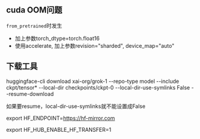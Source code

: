 ## cuda OOM问题
`from_pretrained`时发生
- 加上参数torch_dtype=torch.float16
- 使用accelerate, 加上参数revision="sharded", device_map="auto"

## 下载工具
huggingface-cli download xai-org/grok-1 --repo-type model --include ckpt/tensor* --local-dir checkpoints/ckpt-0 --local-dir-use-symlinks False --resume-download 

如果要resume，local-dir-use-symlinks就不能设置成False

export HF_ENDPOINT=https://hf-mirror.com

export HF_HUB_ENABLE_HF_TRANSFER=1

